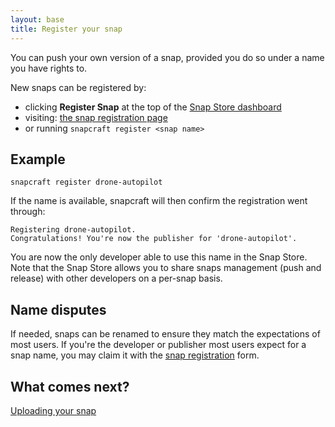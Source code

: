 ```yaml
---
layout: base
title: Register your snap
---
```


You can push your own version of a snap, provided you do so under a name you have rights to.

New snaps can be registered by:

* clicking **Register Snap** at the top of the [Snap Store dashboard](https://dashboard.snapcraft.io)
* visiting: [the snap registration page](https://dashboard.snapcraft.io/dev/snaps/register)
* or running `snapcraft register <snap name>`

## Example

```
snapcraft register drone-autopilot
```

If the name is available, snapcraft will then confirm the registration went through:

```
Registering drone-autopilot.
Congratulations! You're now the publisher for 'drone-autopilot'.
```

You are now the only developer able to use this name in the Snap Store. Note that the Snap Store allows you to share snaps management (push and release) with other developers on a per-snap basis.

## Name disputes

If needed, snaps can be renamed to ensure they match the expectations of most users. If you're the developer or publisher most users expect for a snap name, you may claim it with the [snap registration](https://dashboard.snapcraft.io/dev/snaps/register) form.

## What comes next?

[Uploading your snap](upload)

